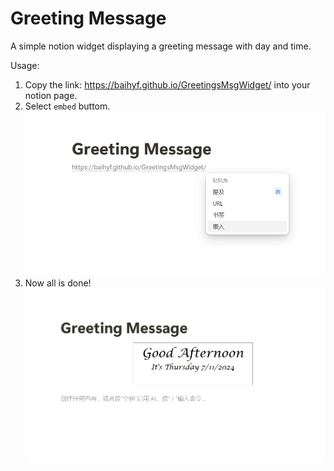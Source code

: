 # Greeting Message

A simple notion widget displaying a greeting message with day and time.

Usage:

1. Copy the link: https://baihyf.github.io/GreetingsMsgWidget/ into your notion page.
2. Select `embed` buttom.
![alt text](image-0.png)
3. Now all is done!
![alt text](image-1.png)
